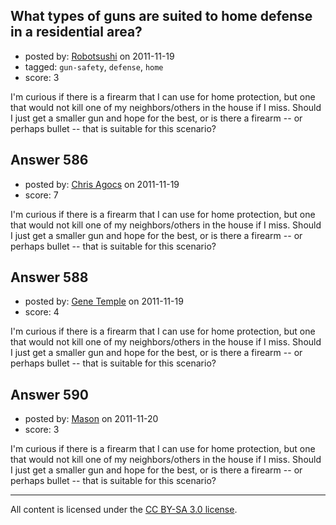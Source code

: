 ## What types of guns are suited to home defense in a residential area?

- posted by: [Robotsushi](https://stackexchange.com/users/-1/153-robotsushi) on 2011-11-19
- tagged: `gun-safety`, `defense`, `home`
- score: 3

I'm curious if there is a firearm that I can use for home protection, but one that would not kill one of my neighbors/others in the house if I miss. Should I just get a smaller gun and hope for the best, or is there a firearm -- or perhaps bullet -- that is suitable for this scenario?


## Answer 586

- posted by: [Chris Agocs](https://stackexchange.com/users/-1/12-chris-agocs) on 2011-11-19
- score: 7

I'm curious if there is a firearm that I can use for home protection, but one that would not kill one of my neighbors/others in the house if I miss. Should I just get a smaller gun and hope for the best, or is there a firearm -- or perhaps bullet -- that is suitable for this scenario?


## Answer 588

- posted by: [Gene Temple](https://stackexchange.com/users/-1/254-gene-temple) on 2011-11-19
- score: 4

I'm curious if there is a firearm that I can use for home protection, but one that would not kill one of my neighbors/others in the house if I miss. Should I just get a smaller gun and hope for the best, or is there a firearm -- or perhaps bullet -- that is suitable for this scenario?


## Answer 590

- posted by: [Mason](https://stackexchange.com/users/-1/19-mason) on 2011-11-20
- score: 3

I'm curious if there is a firearm that I can use for home protection, but one that would not kill one of my neighbors/others in the house if I miss. Should I just get a smaller gun and hope for the best, or is there a firearm -- or perhaps bullet -- that is suitable for this scenario?



---

All content is licensed under the [CC BY-SA 3.0 license](https://creativecommons.org/licenses/by-sa/3.0/).
